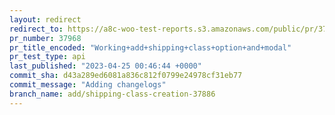 ```yaml
---
layout: redirect
redirect_to: https://a8c-woo-test-reports.s3.amazonaws.com/public/pr/37968/api/index.html
pr_number: 37968
pr_title_encoded: "Working+add+shipping+class+option+and+modal"
pr_test_type: api
last_published: "2023-04-25 00:46:44 +0000"
commit_sha: d43a289ed6081a836c812f0799e24978cf31eb77
commit_message: "Adding changelogs"
branch_name: add/shipping-class-creation-37886
---
```

